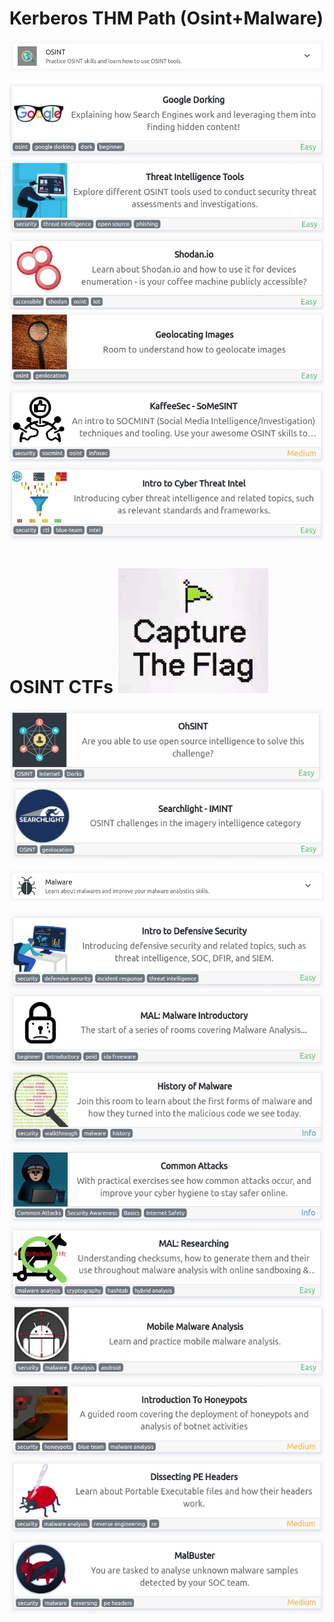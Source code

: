 
# Kerberos THM Path (Osint+Malware)


<img src="images/OSINT.png">

  [<img src="images/1.jpg">](https://tryhackme.com/room/googledorking)
  [<img src="images/2.jpg">](https://tryhackme.com/room/threatinteltools)
  [<img src="images/3.jpg">](https://tryhackme.com/room/shodan)
  [<img src="images/4.jpg">](https://tryhackme.com/room/geolocatingimages)
  [<img src="images/5.jpg">](https://tryhackme.com/room/somesint)
  [<img src="images/6.jpg">](https://tryhackme.com/room/cyberthreatintel)

# OSINT CTFs <img src="images/osint.jpeg">
  
  [<img src="images/7.jpg">](https://tryhackme.com/room/ohsint)
  [<img src="images/8.jpg">](https://tryhackme.com/room/searchlightosint)

   
       

<img src="images/Malware.png">

  [<img src="images/9.jpg">](https://tryhackme.com/room/defensivesecurityhq)
  [<img src="images/10.jpg">](https://tryhackme.com/room/malmalintroductory)
  [<img src="images/11.jpg">](https://tryhackme.com/room/historyofmalware)
  [<img src="images/12.jpg">](https://tryhackme.com/room/commonattacks)
  [<img src="images/13.jpg">](https://tryhackme.com/room/malresearching)
  [<img src="images/14.jpg">](https://tryhackme.com/room/mma)
  [<img src="images/15.jpg">](https://tryhackme.com/room/introductiontohoneypots)
  [<img src="images/16.jpg">](https://tryhackme.com/room/dissectingpeheaders)
  [<img src="images/17.jpg">](https://tryhackme.com/room/malbuster)

